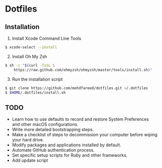 # Dotfiles

## Installation

1. Install Xcode Command Line Tools

```sh
$ xcode-select --install
```

2. Install Oh My Zsh

```sh
$ sh -c "$(curl -fsSL \
    https://raw.github.com/ohmyzsh/ohmyzsh/master/tools/install.sh)"
```

3. Run the installation script

```sh
$ git clone https://github.com/mohdfareed/dotfiles.git ~/.dotfiles
$ $HOME/.dotfiles/install.sh
```

## TODO

- Learn how to use defaults to record and restore System Preferences and other macOS configurations.
- Write more detailed bootstrapping steps.
- Make a checklist of steps to decommission your computer before wiping your hard drive.
- Modify packages and applications installed by default.
- Automate GitHub authentication process.
- Set specific setup scripts for Ruby and other frameworks.
- Add update script
